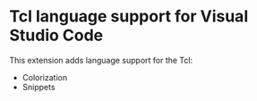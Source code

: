 # Tcl language support for Visual Studio Code

This extension adds language support for the Tcl:

- Colorization
- Snippets

